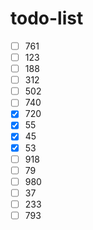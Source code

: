 # todo-list

- [ ] 761
- [ ] 123
- [ ] 188
- [ ] 312
- [ ] 502
- [ ] 740
- [x] 720
- [x] 55
- [x] 45
- [x] 53
- [ ] 918
- [ ] 79
- [ ] 980
- [ ] 37
- [ ] 233
- [ ] 793

